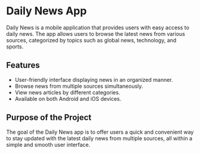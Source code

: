 # Daily News App

Daily News is a mobile application that provides users with easy access to daily news. The app allows users to browse the latest news from various sources, categorized by topics such as global news, technology, and sports.

## Features

- User-friendly interface displaying news in an organized manner.
- Browse news from multiple sources simultaneously.
- View news articles by different categories.
- Available on both Android and iOS devices.

## Purpose of the Project

The goal of the Daily News app is to offer users a quick and convenient way to stay updated with the latest daily news from multiple sources, all within a simple and smooth user interface.
